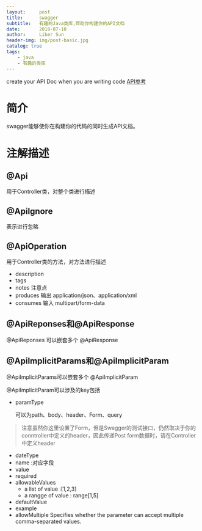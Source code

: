 ```yaml
---
layout:     post
title:      swagger
subtitle:   有趣的Java类库,帮助你构建你的API文档
date:       2018-07-10
author:     Liber Sun
header-img: img/post-basic.jpg
catalog: true
tags:
    - java
    - 有趣的类库
---
```

create your API Doc when you are writing code
[API参考](http://docs.swagger.io/swagger-core/v1.3.12/apidocs/index.html?com/wordnik/swagger/annotations/ApiOperation.html)

# 简介

swagger能够使你在构建你的代码的同时生成API文档。

# 注解描述

## @Api

用于Controller类，对整个类进行描述

## @ApiIgnore

表示进行忽略

## @ApiOperation

用于Controller类的方法，对方法进行描述

- description
- tags
- notes 注意点
- produces 输出 application/json、application/xml
- consumes 输入 multipart/form-data

## @ApiReponses和@ApiResponse

@ApiReponses 可以嵌套多个 @ApiResponse


## @ApiImplicitParams和@ApiImplicitParam

@ApiImplicitParams可以嵌套多个 @ApiImplicitParam

@ApiImplicitParam可以涉及的key包括

- paramType 

  可以为path、body、header、Form、query
> 注意虽然你这里设置了Form，但是Swagger的测试接口，仍然取决于你的conntroller中定义的header，因此传递Post form数据时，请在Controller中定义header
- dateType
- name   :对应字段
- value
- required
- allowableValues
  - a list of value :[1,2,3]
  - a rangge of value : range[1,5]
- defaultValue
- example
- allowMultiple
  Specifies whether the parameter can accept multiple comma-separated values.
